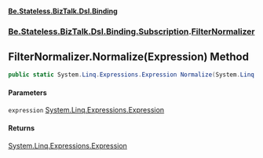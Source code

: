 #### [Be.Stateless.BizTalk.Dsl.Binding](README.md 'README')
### [Be.Stateless.BizTalk.Dsl.Binding.Subscription](Be.Stateless.BizTalk.Dsl.Binding.Subscription.md 'Be.Stateless.BizTalk.Dsl.Binding.Subscription').[FilterNormalizer](FilterNormalizer.md 'Be.Stateless.BizTalk.Dsl.Binding.Subscription.FilterNormalizer')

## FilterNormalizer.Normalize(Expression) Method

```csharp
public static System.Linq.Expressions.Expression Normalize(System.Linq.Expressions.Expression expression);
```
#### Parameters

<a name='Be.Stateless.BizTalk.Dsl.Binding.Subscription.FilterNormalizer.Normalize(System.Linq.Expressions.Expression).expression'></a>

`expression` [System.Linq.Expressions.Expression](https://docs.microsoft.com/en-us/dotnet/api/System.Linq.Expressions.Expression 'System.Linq.Expressions.Expression')

#### Returns
[System.Linq.Expressions.Expression](https://docs.microsoft.com/en-us/dotnet/api/System.Linq.Expressions.Expression 'System.Linq.Expressions.Expression')